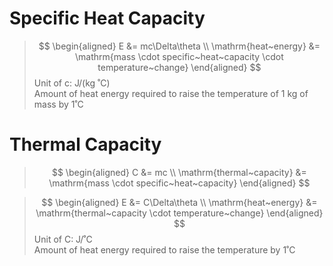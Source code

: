 # Specific Heat Capacity

> $$
\begin{aligned}
  E &= mc\Delta\theta \\
  \mathrm{heat~energy} &= \mathrm{mass \cdot specific~heat~capacity \cdot temperature~change}
\end{aligned}
> $$
> Unit of c: J/(kg ˚C) \
> Amount of heat energy required to raise the temperature of 1 kg of mass by 1˚C

# Thermal Capacity

> $$
\begin{aligned}
  C &= mc \\
  \mathrm{thermal~capacity} &= \mathrm{mass \cdot specific~heat~capacity}
\end{aligned}
> $$

> $$
\begin{aligned}
  E &= C\Delta\theta \\
  \mathrm{heat~energy} &= \mathrm{thermal~capacity \cdot temperature~change}
\end{aligned}
> $$
> Unit of C: J/˚C \
> Amount of heat energy required to raise the temperature by 1˚C
